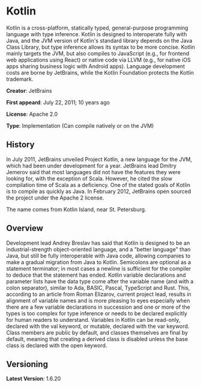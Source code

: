 # Kotlin

Kotlin is a cross-platform, statically typed, general-purpose programming language with type inference. Kotlin is designed to interoperate fully with Java, and the JVM version of Kotlin's standard library depends on the Java Class Library, but type inference allows its syntax to be more concise. Kotlin mainly targets the JVM, but also compiles to JavaScript (e.g., for frontend web applications using React) or native code via LLVM (e.g., for native iOS apps sharing business logic with Android apps). Language development costs are borne by JetBrains, while the Kotlin Foundation protects the Kotlin trademark.

**Creator**: JetBrains

**First appeard**: July 22, 2011; 10 years ago

**License**: Apache 2.0

**Type**: Implementation (Can compile natively or on the JVM)

## History

In July 2011, JetBrains unveiled Project Kotlin, a new language for the JVM, which had been under development for a year. JetBrains lead Dmitry Jemerov said that most languages did not have the features they were looking for, with the exception of Scala. However, he cited the slow compilation time of Scala as a deficiency. One of the stated goals of Kotlin is to compile as quickly as Java. In February 2012, JetBrains open sourced the project under the Apache 2 license.

The name comes from Kotlin Island, near St. Petersburg.

## Overview

Development lead Andrey Breslav has said that Kotlin is designed to be an industrial-strength object-oriented language, and a "better language" than Java, but still be fully interoperable with Java code, allowing companies to make a gradual migration from Java to Kotlin.
Semicolons are optional as a statement terminator; in most cases a newline is sufficient for the compiler to deduce that the statement has ended.
Kotlin variable declarations and parameter lists have the data type come after the variable name (and with a colon separator), similar to Ada, BASIC, Pascal, TypeScript and Rust. This, according to an article from Roman Elizarov, current project lead, results in alignment of variable names and is more pleasing to eyes especially when there are a few variable declarations in succession and one or more of the types is too complex for type inference or needs to be declared explicitly for human readers to understand.
Variables in Kotlin can be read-only, declared with the val keyword, or mutable, declared with the var keyword.
Class members are public by default, and classes themselves are final by default, meaning that creating a derived class is disabled unless the base class is declared with the open keyword.

## Versioning

**Latest Version**: 1.6.20
